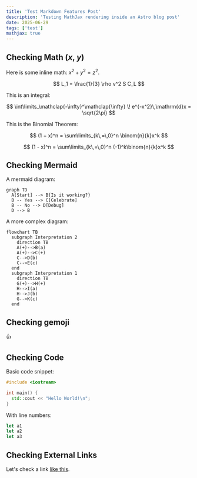 ```yaml
---
title: 'Test Markdown Features Post'
description: 'Testing MathJax rendering inside an Astro blog post'
date: 2025-06-29
tags: ['test']
mathjax: true
---
```


## Checking Math ($x$, $y$)

<!-- ## Checking Math -->

Here is some inline math: $x^2 + y^2 = z^2$.

$$
L_1 = \frac{1}{3} \rho v^2 S C_L
$$

This is an integral:

$$
\int\limits_\mathclap{-\infty}^\mathclap{\infty} \! e^{-x^2}\,\mathrm{d}x = \sqrt{2\pi}
$$

<!-- $$
\int\limits_{-\infty}^{\infty} \! e^{-x^2}\,\mathrm{d}x = \sqrt{2\pi}
$$ -->

This is the Binomial Theorem:

$$
(1 + x)^n = \sum\limits_{k\,=\,0}^n \binom{n}{k}x^k
$$

$$
(1 - x)^n = \sum\limits_{k\,=\,0}^n (-1)^k\binom{n}{k}x^k
$$

## Checking Mermaid

A mermaid diagram:

```mermaid
graph TD
  A[Start] --> B{Is it working?}
  B -- Yes --> C[Celebrate]
  B -- No --> D[Debug]
  D --> B
```

A more complex diagram:

```mermaid
flowchart TB
  subgraph Interpretation 2
    direction TB
    A(+)-->B(a)
    A(+)-->C(+)
    C-->D(b)
    C-->E(c)
  end
  subgraph Interpretation 1
    direction TB
    G(+)-->H(+)
    H-->I(a)
    H-->J(b)
    G-->K(c)
  end
```

## Checking gemoji

:+1:

## Checking Code

Basic code snippet:

```cpp
#include <iostream>

int main() {
  std::cout << "Hello World!\n";
}
```

With line numbers:

```js showLineNumbers=true
let a1
let a2
let a3
```

## Checking External Links

Let's check a link [like this](https://www.mathjax.org/).

